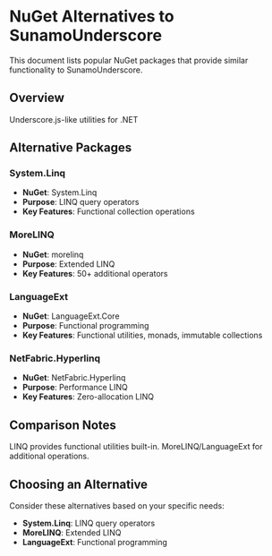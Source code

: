 # NuGet Alternatives to SunamoUnderscore

This document lists popular NuGet packages that provide similar functionality to SunamoUnderscore.

## Overview

Underscore.js-like utilities for .NET

## Alternative Packages

### System.Linq
- **NuGet**: System.Linq
- **Purpose**: LINQ query operators
- **Key Features**: Functional collection operations

### MoreLINQ
- **NuGet**: morelinq
- **Purpose**: Extended LINQ
- **Key Features**: 50+ additional operators

### LanguageExt
- **NuGet**: LanguageExt.Core
- **Purpose**: Functional programming
- **Key Features**: Functional utilities, monads, immutable collections

### NetFabric.Hyperlinq
- **NuGet**: NetFabric.Hyperlinq
- **Purpose**: Performance LINQ
- **Key Features**: Zero-allocation LINQ

## Comparison Notes

LINQ provides functional utilities built-in. MoreLINQ/LanguageExt for additional operations.

## Choosing an Alternative

Consider these alternatives based on your specific needs:
- **System.Linq**: LINQ query operators
- **MoreLINQ**: Extended LINQ
- **LanguageExt**: Functional programming
